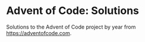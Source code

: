 # Advent of Code: Solutions
Solutions to the Advent of Code project by year from https://adventofcode.com.
